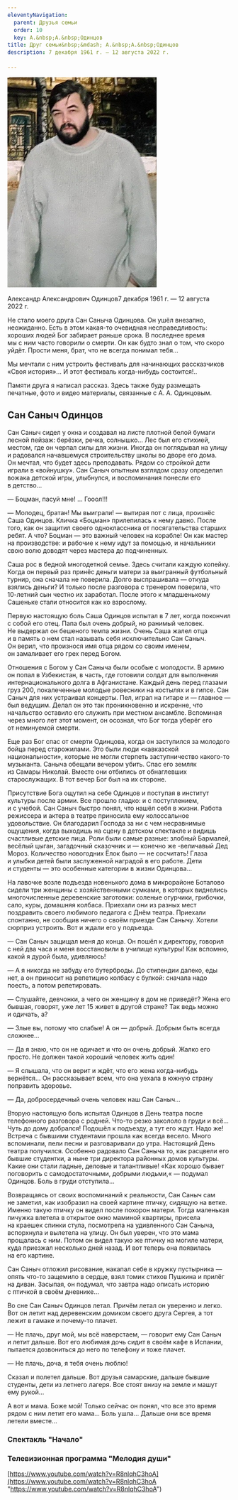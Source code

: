 ```yaml
---
eleventyNavigation:
  parent: Друзья семьи
  order: 10
  key: А.&nbsp;А.&nbsp;Одинцов
title: Друг семьи&nbsp;&mdash; А.&nbsp;А.&nbsp;Одинцов
description: 7 декабря 1961 г. – 12 августа 2022 г.

---
```

![Александр Одинцов](/assets/uploads/3.jpg)

<p>Александр Александрович Одинцов7 декабря 1961 г. — 12 августа 2022 г.</p>

<p>Не стало моего друга Сан Саныча Одинцова. Он ушёл внезапно, неожиданно. Есть в этом <nobr>какая-то</nobr> очевидная несправедливость: хороших людей Бог забирает раньше срока. В последнее время мы с ним часто говорили о смерти. Он как будто знал о том, что скоро уйдёт. Прости меня, брат, что не всегда понимал тебя…</p>

<p>Мы мечтали с ним устроить фестиваль для начинающих рассказчиков «Своя история»… И этот фестиваль <nobr>когда-нибудь</nobr> состоится!..</p>

<p>Памяти друга я написал рассказ. Здесь также буду размещать печатные, фото и видео материалы, связанные с <nobr>А. А. Одинцовым</nobr>.</p>

## Сан Саныч Одинцов

<p>Сан Саныч сидел у окна и создавал на листе плотной белой бумаги лесной пейзаж: берёзки, речка, солнышко… Лес был его стихией, местом, где он черпал силы для жизни. Иногда он поглядывал на улицу и радовался начавшемуся строительству школы во дворе его дома. Он мечтал, что будет здесь преподавать. Рядом со стройкой дети играли в «войнушку». Сан Саныч опытным взглядом сразу определил вожака детской игры, улыбнулся, и воспоминания понесли его в детство…</p>

<p>— Боцман, пасуй мне! … Гооол!!!</p>

<p>— Молодец, братан! Мы выиграли! — вытирая пот с лица, произнёс Саша Одинцов. Кличка «Боцман» прилепилась к нему давно. После того, как он защитил своего одноклассника от посягательства старших ребят. А что? Боцман — это важный человек на корабле! Он как мастер на производстве: и рабочие к нему идут за помощью, и начальники свою волю доводят через мастера до подчиненных.</p>

<p>Саша рос в бедной многодетной семье. Здесь считали каждую копейку. Когда он первый раз принёс деньги матери за выигранный футбольный турнир, она сначала не поверила. Долго выспрашивала — откуда взялись деньги? И только после разговора с тренером поверила, что <nobr>10-летний</nobr> сын честно их заработал. После этого к младшенькому Сашеньке стали относится как ко взрослому.</p>

<p>Первую настоящую боль Саша Одинцов испытал в 7 лет, когда покончил с собой его отец. Папа был очень добрый, но ранимый человек. Не выдержал он бешеного темпа жизни. Очень Саша жалел отца и в память о нем стал называть себя исключительно Сан Саныч. Он верил, что произнося имя отца рядом со своим именем, он замаливает его грех перед Богом.</p>

<p>Отношения с Богом у Сан Саныча были особые с молодости. В армию он попал в Узбекистан, в часть, где готовили солдат для выполнения интернационального долга в Афганистане. Каждый день перед глазами груз 200, покалеченные молодые ровесники на костылях и в гипсе. Сан Саныч для них устраивал концерты. Пел, играл на гитаре и — главное — был ведущим. Делал он это так проникновенно и искренне, что начальство оставило его служить при местном ансамбле. Вспоминая через много лет этот момент, он осознал, что Бог тогда уберёг его от неминуемой смерти.</p>

<p>Еще раз Бог спас от смерти Одинцова, когда он заступился за молодого бойца перед старожилами. Это были люди «кавказской национальности», которые не могли стерпеть заступничество <nobr>какого-то</nobr> музыканта. Саныча обещали вечером убить. Спас его земляк из Самары Николай. Вместе они отбились от обнаглевших старослужащих. В тот вечер Бог был на их стороне.</p>

<p>Присутствие Бога ощутил на себе Одинцов и поступая в институт культуры после армии. Все прошло гладко: и с поступлением, и с учебой. Сан Саныч быстро понял, что нашёл себя в жизни. Работа режиссера и актера в театре приносила ему колоссальное удовольствие. Он благодарил Господа за ни с чем несравнимые ощущения, когда выходишь на сцену в детском спектакле и видишь счастливые детские лица. Роли были самые разные: злобный Бармалей, весёлый цыган, загадочный сказочник и — конечно же -величавый Дед Мороз. Количество новогодних Ёлок было — не сосчитать! Глаза и улыбки детей были заслуженной наградой в его работе. Дети и студенты — это особенные категории в жизни Одинцова…</p>

<p>На лавочке возле подъезда новенького дома в микрорайоне Боталово сидели три женщины с хозяйственными сумками, в которых виднелись многочисленные деревенские заготовки: соленые огурчики, грибочки, сало, куры, домашняя колбаса. Приехали они из разных мест поздравить своего любимого педагога с Днём театра. Приехали спонтанно, не сообщив ничего о своём приезде Сан Санычу. Хотели сюрприз устроить. Вот и ждали его у подъезда.</p>

<p>— Сан Саныч защищал меня до конца. Он пошёл к директору, говорил с ней два часа и меня восстановили в училище культуры! Как вспомню, какой я дурой была, удивляюсь!</p>

<p>— А я никогда не забуду его бутерброды. До стипендии далеко, еды нет, а он приносит на репетицию колбасу с булкой: сначала надо поесть, а потом репетировать.</p>

<p>— Слушайте, девчонки, а чего он женщину в дом не приведёт? Жена его бывшая, говорят, уже лет 15 живет в другой стране? Так ведь можно и одичать, а?</p>

<p>— Злые вы, потому что слабые! А он — добрый. Добрым быть всегда сложнее…</p>

<p>— Да я знаю, что он не одичает и что он очень добрый. Жалко его просто. Не должен такой хороший человек жить один!</p>

<p>— Я слышала, что он верит и ждёт, что его жена <nobr>когда-нибудь</nobr> вернётся… Он рассказывает всем, что она уехала в южную страну поправить здоровье.</p>

<p>— Да, добросердечный очень человек наш Сан Саныч…</p>

<p>Вторую настоящую боль испытал Одинцов в День театра после телефонного разговора с родней. <nobr>Что-то</nobr> резко закололо в груди и всё… Чуть до дому добрался! Подошёл к подъезду, а тут его ждут. Надо же! Встреча с бывшими студентами прошла как всегда весело. Много вспоминали, пели песни и разговаривали до утра. Настоящий День театра получился. Особенно радовало Сан Саныча то, как расцвели его бывшие студентки, а ныне три директора районных домов культуры. Какие они стали ладные, деловые и талантливые! «Как хорошо бывает поговорить с самодостаточными, добрыми людьми,« — подумал Одинцов. Боль в груди отступила…</p>

<p>Возвращаясь от своих воспоминаний к реальности, Сан Саныч сам не заметил, как изобразил на своей картине птичку, сидящую на ветке. Именно такую птичку он видел после похорон матери. Тогда маленькая пичужка влетела в открытое окно маминой квартиры, присела на краешек спинки стула, посмотрела на удивленного Сан Саныча, вспорхнула и вылетела на улицу. Он был уверен, что это мама прощалась с ним. Потом он видел такую же птичку на могиле матери, куда приезжал несколько дней назад. И вот теперь она появилась на его картине.</p>

<p>Сан Саныч отложил рисование, накапал себе в кружку пустырника — опять <nobr>что-то</nobr> защемило в сердце, взял томик стихов Пушкина и прилёг на диван. Засыпая, он подумал, что завтра надо описать историю с птичкой в своём дневнике…</p>

<p>Во сне Сан Саныч Одинцов летал. Причём летал он уверенно и легко. Вот он летит над деревенским домиком своего друга Сергея, а тот лежит в гамаке и <nobr>почему-то</nobr> плачет.</p>

<p>— Не плачь, друг мой, мы всё наверстаем, — говорит ему Сан Саныч и летит дальше. Вот его любимая дочь сидит в своём кафе в Испании, пытается дозвониться до него по телефону и тоже плачет.</p>

<p>— Не плачь, доча, я тебя очень люблю!</p>

<p>Сказал и полетел дальше. Вот друзья самарские, дальше бывшие студенты, дети из летнего лагеря. Все стоят внизу на земле и машут ему рукой…</p>

<p>А вот и мама. Боже мой! Только сейчас он понял, что все это время рядом с ним летит его мама… Боль ушла… Дальше они все время летели вместе…</p>

### Спектакль "Начало"

### Телевизионная программа "Мелодия души"

[https://www.youtube.com/watch?v=R8nlqhC3hoA](https://www.youtube.com/watch?v=R8nlqhC3hoA "https://www.youtube.com/watch?v=R8nlqhC3hoA")